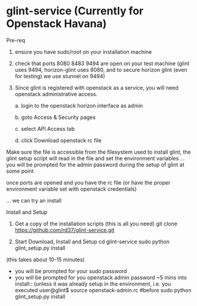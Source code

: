 glint-service (Currently for Openstack Havana)
=============

Pre-req 

1. ensure you have sudo/root on your installation machine

2. check that ports 8080 8483 9494 are open on your test machine 
(glint uses 9494, horizon-glint uses 8080, and to secure horizon glint (even for testing) we use stunnel on 9494)


3. Since glint is registered with openstack as a service, you will need openstack administrative access. 

   a. login to the openstack horizon interface as admin
   
   b. goto Access & Security pages
   
   c. select API Access tab
   
   d. click Download openstack rc file


Make sure the file is accessible from the filesystem used to install glint, the glint setup script will read in the 
file and set the environment variables ... you will be prompted for the admin password during the setup of glint at some point

once ports are opened and you have the rc file 
(or have the proper environment variable set with openstack credentials) 

... we can try an install

Install and Setup
1. Get a copy of the installation scripts (this is all you need)
git clone https://github.com/rd37/glint-service.git

2. Start Download, Install and Setup
cd glint-service
sudo python glint_setup.py install

(this takes about 10-15 minutes)
* you will be prompted for your sudo password
* you will be prompted for you openstack admin password ~5 mins into install:: (unless it was already setup in the environment, 
i.e. you executed user@glint$  source openstack-admin.rc   #before sudo python glint_setup.py install





